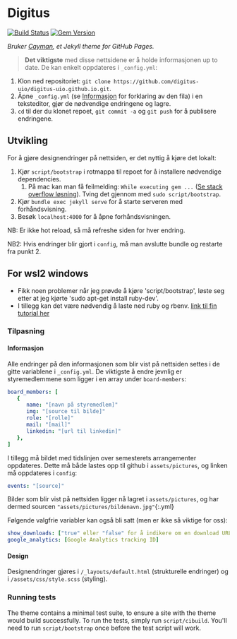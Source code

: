 # Digitus

[![Build Status](https://travis-ci.org/pages-themes/cayman.svg?branch=master)](https://travis-ci.org/pages-themes/cayman) [![Gem Version](https://badge.fury.io/rb/jekyll-theme-cayman.svg)](https://badge.fury.io/rb/jekyll-theme-cayman)

*Bruker [Cayman](https://github.com/pages-themes/cayman), et Jekyll theme for GitHub Pages.*

>**Det viktigste** med disse nettsidene er å holde informasjonen up to date. De kan enkelt oppdateres i `_config.yml`:

1. Klon ned repositoriet: `git clone https://github.com/digitus-uio/digitus-uio.github.io.git`.
2. Åpne `_config.yml` (se [Informasjon](#informasjon) for forklaring av den fila) i en teksteditor, gjør de nødvendige endringene og lagre.
3. `cd` til der du klonet repoet, `git commit -a` og `git push` for å publisere endringene.

## Utvikling
For å gjøre designendringer på nettsiden, er det nyttig å kjøre det lokalt:
1. Kjør `script/bootstrap` i rotmappa til repoet for å installere nødvendige dependencies.
   1. På mac kan man få feilmelding: `While executing gem ...` ([Se stack overflow løsning](https://github.com/digitus-uio/digitus-uio.github.io.git)). Tving det gjennom med `sudo script/bootstrap`.
2. Kjør `bundle exec jekyll serve` for å starte serveren med forhåndsvisning.
3. Besøk `localhost:4000` for å åpne forhåndsvisningen.

NB: Er ikke hot reload, så må refreshe siden for hver endring.

NB2: Hvis endringer blir gjort i `config`, må man avslutte bundle og restarte fra punkt 2.

## For wsl2 windows
- Fikk noen problemer når jeg prøvde å kjøre 'script/bootstrap', løste seg etter at jeg kjørte 'sudo apt-get install ruby-dev'.
- I tillegg kan det være nødvendig å laste ned ruby og rbenv. [link til fin tutorial her](https://www.osradar.com/how-to-install-ruby-on-rails-on-ubuntu-20-04/)


### Tilpasning

#### Informasjon

Alle endringer på den informasjonen som blir vist på nettsiden settes i de gitte variablene i `_config.yml`.
De viktigste å endre jevnlig er styremedlemmene som ligger i en array under `board-members`:

```yml
board_members: [
   {
      name: "[navn på styremedlem]"
      img: "[source til bilde]"
      role: "[rolle]"
      mail: "[mail]"
      linkedin: "[url til linkedin]"
   },
]
```

I tillegg må bildet med tidslinjen over semesterets arrangementer oppdateres. Dette må både lastes opp til github i `assets/pictures`, og linken må oppdateres i `config`:
```yml
events: "[source]"
```

Bilder som blir vist på nettsiden ligger nå lagret i `assets/pictures`, og har dermed sourcen `"assets/pictures/bildenavn.jpg"`{:.yml}

Følgende valgfrie variabler kan også bli satt (men er ikke så viktige for oss):

```yml
show_downloads: ["true" eller "false" for å indikere om en download URL blir gitt]
google_analytics: [Google Analytics tracking ID]
```

#### Design

Designendringer gjøres i `/_layouts/default.html` (strukturelle endringer) og i `/assets/css/style.scss` (styling).

### Running tests

The theme contains a minimal test suite, to ensure a site with the theme would build successfully. To run the tests, simply run `script/cibuild`. You'll need to run `script/bootstrap` once before the test script will work.
